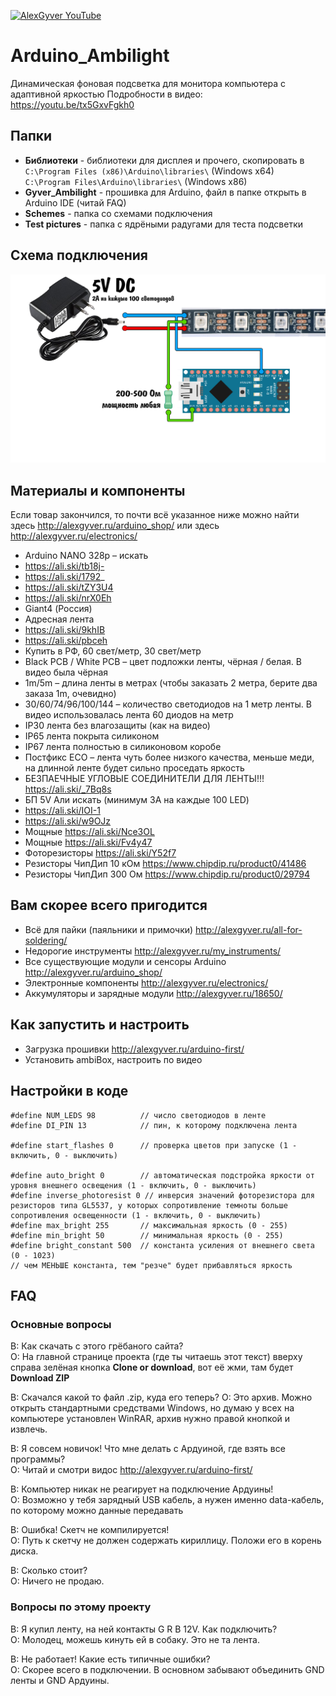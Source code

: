 [![AlexGyver YouTube](http://alexgyver.ru/git_banner.jpg)](https://www.youtube.com/channel/UCgtAOyEQdAyjvm9ATCi_Aig?sub_confirmation=1)
# Arduino_Ambilight
Динамическая фоновая подсветка для монитора компьютера с адаптивной яркостью
Подробности в видео: https://youtu.be/tx5GxvFgkh0

## Папки

- **Библиотеки** - библиотеки для дисплея и прочего, скопировать в  
`C:\Program Files (x86)\Arduino\libraries\` (Windows x64)  
`C:\Program Files\Arduino\libraries\` (Windows x86)
- **Gyver_Ambilight** - прошивка для Arduino, файл в папке открыть в Arduino IDE (читай FAQ)
- **Schemes** - папка со схемами подключения
- **Test pictures** - папка с ядрёными радугами для теста подсветки

## Схема подключения
![СХЕМА](https://github.com/AlexGyver/Arduino_Ambilight/blob/master/Schemes/pc.jpg)

##  Материалы и компоненты
Если товар закончился, то почти всё указанное ниже можно найти здесь http://alexgyver.ru/arduino_shop/ или здесь http://alexgyver.ru/electronics/

* Arduino NANO 328p – искать
* https://ali.ski/tb18j-
* https://ali.ski/1792_
* https://ali.ski/tZY3U4
* https://ali.ski/nrX0Eh
* Giant4 (Россия)
* Адресная лента
* https://ali.ski/9khIB
* https://ali.ski/pbceh
* Купить в РФ, 60 свет/метр, 30 свет/метр
* Black PCB / White PCB – цвет подложки ленты, чёрная / белая. В видео была чёрная
* 1m/5m – длина ленты в метрах (чтобы заказать 2 метра, берите два заказа 1m, очевидно)
* 30/60/74/96/100/144 – количество светодиодов на 1 метр ленты. В видео использовалась лента 60 диодов на метр
* IP30 лента без влагозащиты (как на видео)
* IP65 лента покрыта силиконом
* IP67 лента полностью в силиконовом коробе
* Постфикс ECO – лента чуть более низкого качества, меньше меди, на длинной ленте будет сильно проседать яркость
* БЕЗПАЕЧНЫЕ УГЛОВЫЕ СОЕДИНИТЕЛИ ДЛЯ ЛЕНТЫ!!! https://ali.ski/_7Bq8s
* БП 5V Али искать (минимум 3A на каждые 100 LED)
* https://ali.ski/IOI-1
* https://ali.ski/w9OJz
* Мощные https://ali.ski/Nce3OL
* Мощные https://ali.ski/Fv4y47
* Фоторезисторы https://ali.ski/Y52f7
* Резисторы ЧипДип 10 кОм https://www.chipdip.ru/product0/41486
* Резисторы ЧипДип 300 Ом https://www.chipdip.ru/product0/29794

## Вам скорее всего пригодится
* Всё для пайки (паяльники и примочки) http://alexgyver.ru/all-for-soldering/
* Недорогие инструменты http://alexgyver.ru/my_instruments/
* Все существующие модули и сенсоры Arduino http://alexgyver.ru/arduino_shop/
* Электронные компоненты http://alexgyver.ru/electronics/
* Аккумуляторы и зарядные модули http://alexgyver.ru/18650/

## Как запустить и настроить
* Загрузка прошивки http://alexgyver.ru/arduino-first/
* Установить ambiBox, настроить по видео

## Настройки в коде
    #define NUM_LEDS 98          // число светодиодов в ленте
    #define DI_PIN 13            // пин, к которому подключена лента
    
    #define start_flashes 0      // проверка цветов при запуске (1 - включить, 0 - выключить)
    
    #define auto_bright 0        // автоматическая подстройка яркости от уровня внешнего освещения (1 - включить, 0 - выключить)
    #define inverse_photoresist 0 // инверсия значений фоторезистора для резисторов типа GL5537, у которых сопротивление темноты больше сопротивления освещенности (1 - включить, 0 - выключить)
    #define max_bright 255       // максимальная яркость (0 - 255)
    #define min_bright 50        // минимальная яркость (0 - 255)
    #define bright_constant 500  // константа усиления от внешнего света (0 - 1023)
    // чем МЕНЬШЕ константа, тем "резче" будет прибавляться яркость

##  FAQ
### Основные вопросы
В: Как скачать с этого грёбаного сайта?  
О: На главной странице проекта (где ты читаешь этот текст) вверху справа зелёная кнопка **Clone or download**, вот её жми, там будет **Download ZIP**

В: Скачался какой то файл .zip, куда его теперь?
О: Это архив. Можно открыть стандартными средствами Windows, но думаю у всех на компьютере установлен WinRAR, архив нужно правой кнопкой и извлечь.

В: Я совсем новичок! Что мне делать с Ардуиной, где взять все программы?  
О: Читай и смотри видос http://alexgyver.ru/arduino-first/

В: Компьютер никак не реагирует на подключение Ардуины!  
О: Возможно у тебя зарядный USB кабель, а нужен именно data-кабель, по которому можно данные передавать

В: Ошибка! Скетч не компилируется!  
О: Путь к скетчу не должен содержать кириллицу. Положи его в корень диска.

В: Сколько стоит?  
О: Ничего не продаю.

### Вопросы по этому проекту
В: Я купил ленту, на ней контакты G R B 12V. Как подключить?  
О: Молодец, можешь кинуть ей в собаку. Это не та лента.

В: Не работает! Какие есть типичные ошибки?  
О: Скорее всего в подключении. В основном забывают объединить GND ленты и GND Ардуины.